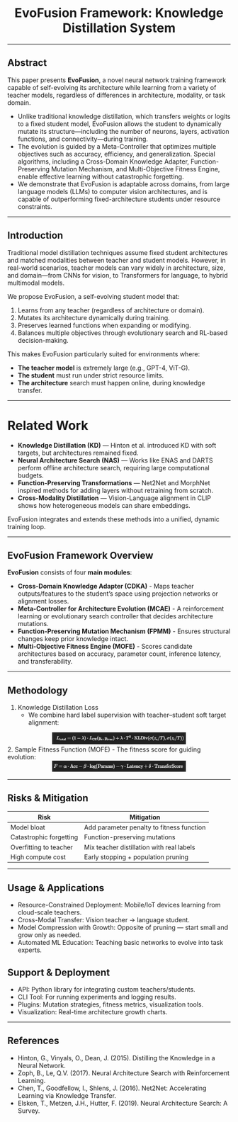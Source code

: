 <div align="center">
  <h1>EvoFusion Framework: Knowledge Distillation System</h1>
</div>

---

## Abstract

This paper presents **EvoFusion**, a novel neural network training framework capable of self-evolving its architecture while learning from a variety of teacher models, regardless of differences in architecture, modality, or task domain.
- Unlike traditional knowledge distillation, which transfers weights or logits to a fixed student model, EvoFusion allows the student to dynamically mutate its structure—including the number of neurons, layers, activation functions, and connectivity—during training.
- The evolution is guided by a Meta-Controller that optimizes multiple objectives such as accuracy, efficiency, and generalization. Special algorithms, including a Cross-Domain Knowledge Adapter, Function-Preserving Mutation Mechanism, and Multi-Objective Fitness Engine, enable effective learning without catastrophic forgetting.
- We demonstrate that EvoFusion is adaptable across domains, from large language models (LLMs) to computer vision architectures, and is capable of outperforming fixed-architecture students under resource constraints.

---

## Introduction

Traditional model distillation techniques assume fixed student architectures and matched modalities between teacher and student models. However, in real-world scenarios, teacher models can vary widely in architecture, size, and domain—from CNNs for vision, to Transformers for language, to hybrid multimodal models.

We propose EvoFusion, a self-evolving student model that:
1. Learns from any teacher (regardless of architecture or domain).
2. Mutates its architecture dynamically during training.
3. Preserves learned functions when expanding or modifying.
4. Balances multiple objectives through evolutionary search and RL-based decision-making.

This makes EvoFusion particularly suited for environments where:
- **The teacher model** is extremely large (e.g., GPT-4, ViT-G).
- **The student** must run under strict resource limits.
- **The architecture** search must happen online, during knowledge transfer.

---

# Related Work

- **Knowledge Distillation (KD)** — Hinton et al. introduced KD with soft targets, but architectures remained fixed.
- **Neural Architecture Search (NAS)** — Works like ENAS and DARTS perform offline architecture search, requiring large computational budgets.
- **Function-Preserving Transformations** — Net2Net and MorphNet inspired methods for adding layers without retraining from scratch.
- **Cross-Modality Distillation** — Vision-Language alignment in CLIP shows how heterogeneous models can share embeddings.

EvoFusion integrates and extends these methods into a unified, dynamic training loop.

---

## EvoFusion Framework Overview

**EvoFusion** consists of four **main modules**:
- **Cross-Domain Knowledge Adapter (CDKA)** - Maps teacher outputs/features to the student’s space using projection networks or alignment losses.
- **Meta-Controller for Architecture Evolution (MCAE)** - A reinforcement learning or evolutionary search controller that decides architecture mutations.
- **Function-Preserving Mutation Mechanism (FPMM)** - Ensures structural changes keep prior knowledge intact.
- **Multi-Objective Fitness Engine (MOFE)** - Scores candidate architectures based on accuracy, parameter count, inference latency, and transferability.

---

## Methodology

1. Knowledge Distillation Loss
   - We combine hard label supervision with teacher–student soft target alignment:
  <div align="center">
    <img src="https://github.com/Iro96/EvoFusion-Framework/blob/main/assets/Distillation_Loss.png" alt="Distillation Loss" width="60%" height="60%"/>
  </div>
2. Sample Fitness Function (MOFE)
  - The fitness score for guiding evolution:
  <div align="center">
    <img src="https://github.com/Iro96/EvoFusion-Framework/blob/main/assets/Fitness_Function.png" alt="Fitness Function" width="60%" height="60%"/>
  </div>

---

## Risks & Mitigation

| **Risk**                | **Mitigation**                            |
| ----------------------- | ----------------------------------------- |
| Model bloat             | Add parameter penalty to fitness function |
| Catastrophic forgetting | Function-preserving mutations             |
| Overfitting to teacher  | Mix teacher distillation with real labels |
| High compute cost       | Early stopping + population pruning       |

---

## Usage & Applications

- Resource-Constrained Deployment: Mobile/IoT devices learning from cloud-scale teachers.
- Cross-Modal Transfer: Vision teacher → language student.
- Model Compression with Growth: Opposite of pruning — start small and grow only as needed.
- Automated ML Education: Teaching basic networks to evolve into task experts.

## Support & Deployment

- API: Python library for integrating custom teachers/students.
- CLI Tool: For running experiments and logging results.
- Plugins: Mutation strategies, fitness metrics, visualization tools.
- Visualization: Real-time architecture growth charts.

---

## References

- Hinton, G., Vinyals, O., Dean, J. (2015). Distilling the Knowledge in a Neural Network.
- Zoph, B., Le, Q.V. (2017). Neural Architecture Search with Reinforcement Learning.
- Chen, T., Goodfellow, I., Shlens, J. (2016). Net2Net: Accelerating Learning via Knowledge Transfer.
- Elsken, T., Metzen, J.H., Hutter, F. (2019). Neural Architecture Search: A Survey.
